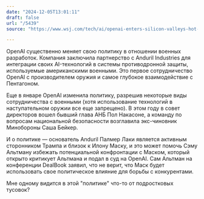 ```yaml
---
date: "2024-12-05T13:01:11"
draft: false
url: "/5439"
source: "https://www.wsj.com/tech/ai/openai-enters-silicon-valleys-hot-new-business-war-7beccf6e"

---
```


OpenAI существенно меняет свою политику в отношении военных разработок. Компания заключила партнерство с Anduril Industries для интеграции своих AI-технологий в системы противодронной защиты, используемые американскими военными. Это первое сотрудничество OpenAI с производителем оружия и самое глубокое взаимодействие с Пентагоном.

Еще в январе OpenAI изменила политику, разрешив некоторые виды сотрудничества с военными (хотя использование технологий в наступательном оружии все еще запрещено). В этом году в совет директоров вошел бывший глава АНБ Пол Накасоне, а команду по вопросам национальной безопасности возглавила экс-чиновник Минобороны Саша Бейкер.

И о политике — основатель Anduril Палмер Лаки является активным сторонником Трампа и близок к Илону Маску, и это может помочь Сэму Альтману избежать потенциальной конфронтации с Маском, который открыто критикует Альтмана и подал в суд на OpenAI. Сам Альтман на конференции DealBook заявил, что не верит, что Маск будет использовать свое политическое влияние для борьбы с конкурентами. 

Мне одному видится в этой "политике" что-то от подростковых тусовок?
